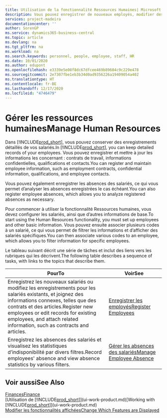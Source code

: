 ```yaml
---
title: Utilisation de la fonctionnalité Ressources Humaines| Microsoft Docs
description: Vous pouvez enregistrer de nouveaux employés, modifier des informations sur le personnel existant, et enregistrer et analyser les absences.
services: project-madeira
documentationcenter: ''
author: SorenGP
ms.service: dynamics365-business-central
ms.topic: article
ms.devlang: na
ms.tgt_pltfrm: na
ms.workload: na
ms.search.keywords: personnel, people, employee, staff, HR
ms.date: 10/01/2020
ms.author: edupont
ms.openlocfilehash: e3339e5e08f8dc67dfcee469b89604c9c229e478
ms.sourcegitcommit: 2e7307fbe1eb3b34d0ad9356226a19409054a402
ms.translationtype: HT
ms.contentlocale: fr-BE
ms.lasthandoff: 12/17/2020
ms.locfileid: "4746479"
---
```

# <a name="manage-human-resources"></a><span data-ttu-id="a8c42-103">Gérer les ressources humaines</span><span class="sxs-lookup"><span data-stu-id="a8c42-103">Manage Human Resources</span></span>
<span data-ttu-id="a8c42-104">Dans [!INCLUDE[prod_short](includes/prod_short.md)], vous pouvez conserver des enregistrements détaillés de vos salariés.</span><span class="sxs-lookup"><span data-stu-id="a8c42-104">In [!INCLUDE[prod_short](includes/prod_short.md)], you can keep detailed records of your employees.</span></span> <span data-ttu-id="a8c42-105">Vous pouvez enregistrer et mettre à jour les informations les concernant : contrats de travail, informations confidentielles, qualifications et contacts.</span><span class="sxs-lookup"><span data-stu-id="a8c42-105">You can register and maintain employee information, such as employment contracts, confidential information, qualifications, and employee contacts.</span></span>

<span data-ttu-id="a8c42-106">Vous pouvez également enregistrer les absences des salariés, ce qui vous permet d’analyser les absences enregistrées le cas échéant.</span><span class="sxs-lookup"><span data-stu-id="a8c42-106">You can also register employee absences, which allows you to analyze registered absences as necessary.</span></span>

<span data-ttu-id="a8c42-107">Pour commencer à utiliser la fonctionnalité Ressources humaines, vous devez configurer les salariés, ainsi que d’autres informations de base.</span><span class="sxs-lookup"><span data-stu-id="a8c42-107">To start using the Human Resources functionality, you must set up employees and other basic information.</span></span> <span data-ttu-id="a8c42-108">Vous pouvez ensuite associer plusieurs codes à un salarié, ce qui vous permet de filtrer les informations et d’afficher des salariés spécifiques.</span><span class="sxs-lookup"><span data-stu-id="a8c42-108">You can then associate various codes to an employee, which allows you to filter information for specific employees.</span></span>

<span data-ttu-id="a8c42-109">Le tableau suivant décrit une série de tâches et inclut des liens vers les rubriques qui les décrivent.</span><span class="sxs-lookup"><span data-stu-id="a8c42-109">The following table describes a sequence of tasks, with links to the topics that describe them.</span></span>

| <span data-ttu-id="a8c42-110">Pour</span><span class="sxs-lookup"><span data-stu-id="a8c42-110">To</span></span> | <span data-ttu-id="a8c42-111">Voir</span><span class="sxs-lookup"><span data-stu-id="a8c42-111">See</span></span> |
| --- | --- |
| <span data-ttu-id="a8c42-112">Enregistrez les nouveaux salariés ou modifiez les enregistrements pour les salariés existants, et joignez des informations connexes, telles que des contrats et des articles.</span><span class="sxs-lookup"><span data-stu-id="a8c42-112">Register new employees or edit records for existing employees, and attach related information, such as contracts and articles.</span></span> |[<span data-ttu-id="a8c42-113">Enregistrer les employés</span><span class="sxs-lookup"><span data-stu-id="a8c42-113">Register Employees</span></span>](hr-how-register-employees.md) |
| <span data-ttu-id="a8c42-114">Enregistrez les absences des salariés et visualisez les statistiques d’indisponibilité par divers filtres.</span><span class="sxs-lookup"><span data-stu-id="a8c42-114">Record employees' absence and view absence statistics by various filters.</span></span> |[<span data-ttu-id="a8c42-115">Gérer les absences des salariés</span><span class="sxs-lookup"><span data-stu-id="a8c42-115">Manage Employee Absence</span></span>](hr-how-manage-absence.md) |

## <a name="see-also"></a><span data-ttu-id="a8c42-116">Voir aussi</span><span class="sxs-lookup"><span data-stu-id="a8c42-116">See Also</span></span>
[<span data-ttu-id="a8c42-117">Finances</span><span class="sxs-lookup"><span data-stu-id="a8c42-117">Finance</span></span>](finance.md)  
<span data-ttu-id="a8c42-118">[Utilisation de [!INCLUDE[prod_short](includes/prod_short.md)]](ui-work-product.md)</span><span class="sxs-lookup"><span data-stu-id="a8c42-118">[Working with [!INCLUDE[prod_short](includes/prod_short.md)]](ui-work-product.md)</span></span>  
[<span data-ttu-id="a8c42-119">Modifier les fonctionnalités affichées</span><span class="sxs-lookup"><span data-stu-id="a8c42-119">Change Which Features are Displayed</span></span>](ui-experiences.md)        
